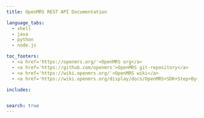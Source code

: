 ```yaml
---
title: OpenMRS REST API Documentation

language_tabs:
  - shell
  - java
  - python
  - node.js

toc_footers:
  - <a href='https://openmrs.org/'>OpenMRS org</a>
  - <a href='https://github.com/openmrs'>OpenMRS git-repository</a>
  - <a href='https://wiki.openmrs.org/'>OpenMRS wiki</a>
  - <a href='https://wiki.openmrs.org/display/docs/OpenMRS+SDK+Step+By+Step+Tutorials'>OpenMRS SDK setup guides</a>

includes:


search: true
---
```


